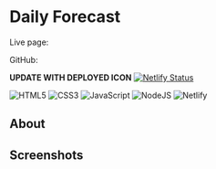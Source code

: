 # Daily Forecast 

Live page:

GitHub:


**UPDATE WITH DEPLOYED ICON**
[![Netlify Status](https://api.netlify.com/api/v1/badges/6391588c-0ff1-4c65-a822-43fb5854ab73/deploy-status)](https://app.netlify.com/sites/aesthetic-dusk-5d6d31/deploys) 

![HTML5](https://img.shields.io/badge/html5-%23E34F26.svg?style=for-the-badge&logo=html5&logoColor=white) ![CSS3](https://img.shields.io/badge/css3-%231572B6.svg?style=for-the-badge&logo=css3&logoColor=white) ![JavaScript](https://img.shields.io/badge/javascript-%23323330.svg?style=for-the-badge&logo=javascript&logoColor=%23F7DF1E) ![NodeJS](https://img.shields.io/badge/node.js-6DA55F?style=for-the-badge&logo=node.js&logoColor=white) ![Netlify](https://img.shields.io/badge/netlify-%23000000.svg?style=for-the-badge&logo=netlify&logoColor=#00C7B7)

## About 

## Screenshots 